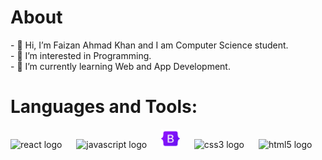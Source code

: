 <h1>About</h1>
- 👋 Hi, I’m Faizan Ahmad Khan and I am Computer Science student.<br>
- 👀 I’m interested in Programming.<br>
- 🌱 I’m currently learning  Web and App Development.<br>

<h1>Languages and Tools:</h1>
<div align="left">
   <img src="https://cdn.jsdelivr.net/gh/devicons/devicon/icons/react/react-original.svg" height="30" alt="react logo"  />
  <img width="15" />
  <img src="https://cdn.jsdelivr.net/gh/devicons/devicon/icons/javascript/javascript-original.svg" height="30" alt="javascript logo"  />
  <img width="15" />
  <img src="https://github.com/devicons/devicon/blob/v2.16.0/icons/bootstrap/bootstrap-original.svg" height="30" alt="bootstrap logo"  />
    <img width="15" />
  <img src="https://cdn.jsdelivr.net/gh/devicons/devicon/icons/css3/css3-original.svg" height="30" alt="css3 logo"  />
  <img width="15" />
   <img src="https://cdn.jsdelivr.net/gh/devicons/devicon/icons/html5/html5-original.svg" height="30" alt="html5 logo"  />
  <img width="15" />
</div>
